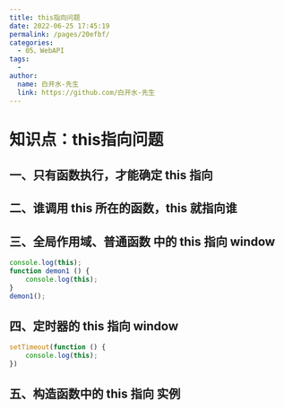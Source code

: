 ```yaml
---
title: this指向问题
date: 2022-06-25 17:45:19
permalink: /pages/20efbf/
categories:
  - 05、WebAPI
tags:
  - 
author: 
  name: 白开水-先生
  link: https://github.com/白开水-先生
---
```

# 知识点：this指向问题

## 一、只有函数执行，才能确定 this 指向

## 二、谁调用 this 所在的函数，this 就指向谁

## 三、全局作用域、普通函数 中的 this 指向 window
```js
console.log(this);
function demon1 () {
    console.log(this);
}
demon1();
```

## 四、定时器的 this 指向 window
```js
setTimeout(function () {
    console.log(this);
})
```

## 五、构造函数中的 this 指向 实例